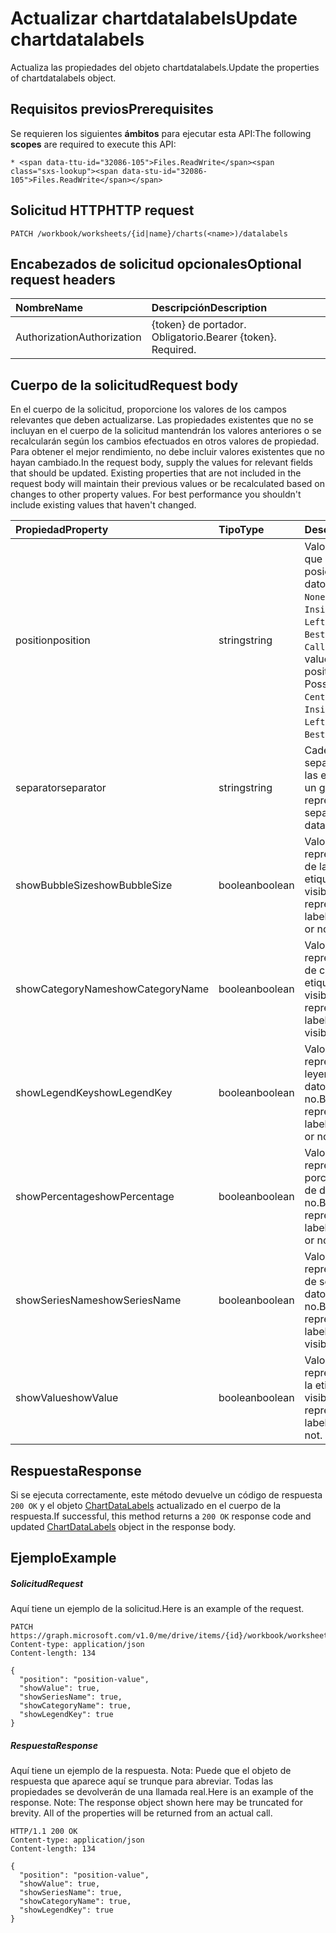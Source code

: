 # <a name="update-chartdatalabels"></a><span data-ttu-id="32086-101">Actualizar chartdatalabels</span><span class="sxs-lookup"><span data-stu-id="32086-101">Update chartdatalabels</span></span>

<span data-ttu-id="32086-102">Actualiza las propiedades del objeto chartdatalabels.</span><span class="sxs-lookup"><span data-stu-id="32086-102">Update the properties of chartdatalabels object.</span></span>
## <a name="prerequisites"></a><span data-ttu-id="32086-103">Requisitos previos</span><span class="sxs-lookup"><span data-stu-id="32086-103">Prerequisites</span></span>
<span data-ttu-id="32086-104">Se requieren los siguientes **ámbitos** para ejecutar esta API:</span><span class="sxs-lookup"><span data-stu-id="32086-104">The following **scopes** are required to execute this API:</span></span> 

    * <span data-ttu-id="32086-105">Files.ReadWrite</span><span class="sxs-lookup"><span data-stu-id="32086-105">Files.ReadWrite</span></span>

## <a name="http-request"></a><span data-ttu-id="32086-106">Solicitud HTTP</span><span class="sxs-lookup"><span data-stu-id="32086-106">HTTP request</span></span>
<!-- { "blockType": "ignored" } -->
```http
PATCH /workbook/worksheets/{id|name}/charts(<name>)/datalabels
```
## <a name="optional-request-headers"></a><span data-ttu-id="32086-107">Encabezados de solicitud opcionales</span><span class="sxs-lookup"><span data-stu-id="32086-107">Optional request headers</span></span>
| <span data-ttu-id="32086-108">Nombre</span><span class="sxs-lookup"><span data-stu-id="32086-108">Name</span></span>       | <span data-ttu-id="32086-109">Descripción</span><span class="sxs-lookup"><span data-stu-id="32086-109">Description</span></span>|
|:-----------|:-----------|
| <span data-ttu-id="32086-110">Authorization</span><span class="sxs-lookup"><span data-stu-id="32086-110">Authorization</span></span>  | <span data-ttu-id="32086-p101">{token} de portador. Obligatorio.</span><span class="sxs-lookup"><span data-stu-id="32086-p101">Bearer {token}. Required.</span></span> |


## <a name="request-body"></a><span data-ttu-id="32086-113">Cuerpo de la solicitud</span><span class="sxs-lookup"><span data-stu-id="32086-113">Request body</span></span>
<span data-ttu-id="32086-p102">En el cuerpo de la solicitud, proporcione los valores de los campos relevantes que deben actualizarse. Las propiedades existentes que no se incluyan en el cuerpo de la solicitud mantendrán los valores anteriores o se recalcularán según los cambios efectuados en otros valores de propiedad. Para obtener el mejor rendimiento, no debe incluir valores existentes que no hayan cambiado.</span><span class="sxs-lookup"><span data-stu-id="32086-p102">In the request body, supply the values for relevant fields that should be updated. Existing properties that are not included in the request body will maintain their previous values or be recalculated based on changes to other property values. For best performance you shouldn't include existing values that haven't changed.</span></span>

| <span data-ttu-id="32086-117">Propiedad</span><span class="sxs-lookup"><span data-stu-id="32086-117">Property</span></span>     | <span data-ttu-id="32086-118">Tipo</span><span class="sxs-lookup"><span data-stu-id="32086-118">Type</span></span>   |<span data-ttu-id="32086-119">Descripción</span><span class="sxs-lookup"><span data-stu-id="32086-119">Description</span></span>|
|:---------------|:--------|:----------|
|<span data-ttu-id="32086-120">position</span><span class="sxs-lookup"><span data-stu-id="32086-120">position</span></span>|<span data-ttu-id="32086-121">string</span><span class="sxs-lookup"><span data-stu-id="32086-121">string</span></span>|<span data-ttu-id="32086-p103">Valor DataLabelPosition que representa la posición de la etiqueta de datos. Valores posibles: `None`, `Center`, `InsideEnd`, `InsideBase`, `OutsideEnd`, `Left`, `Right`, `Top`, `Bottom`, `BestFit`, `Callout`.</span><span class="sxs-lookup"><span data-stu-id="32086-p103">DataLabelPosition value that represents the position of the data label. Possible values are: `None`, `Center`, `InsideEnd`, `InsideBase`, `OutsideEnd`, `Left`, `Right`, `Top`, `Bottom`, `BestFit`, `Callout`.</span></span>|
|<span data-ttu-id="32086-124">separator</span><span class="sxs-lookup"><span data-stu-id="32086-124">separator</span></span>|<span data-ttu-id="32086-125">string</span><span class="sxs-lookup"><span data-stu-id="32086-125">string</span></span>|<span data-ttu-id="32086-126">Cadena que representa el separador empleado para las etiquetas de datos de un gráfico.</span><span class="sxs-lookup"><span data-stu-id="32086-126">String representing the separator used for the data labels on a chart.</span></span>|
|<span data-ttu-id="32086-127">showBubbleSize</span><span class="sxs-lookup"><span data-stu-id="32086-127">showBubbleSize</span></span>|<span data-ttu-id="32086-128">boolean</span><span class="sxs-lookup"><span data-stu-id="32086-128">boolean</span></span>|<span data-ttu-id="32086-129">Valor booleano que representa si el tamaño de la burbuja de la etiqueta de datos es visible o no.</span><span class="sxs-lookup"><span data-stu-id="32086-129">Boolean value representing if the data label bubble size is visible or not.</span></span>|
|<span data-ttu-id="32086-130">showCategoryName</span><span class="sxs-lookup"><span data-stu-id="32086-130">showCategoryName</span></span>|<span data-ttu-id="32086-131">boolean</span><span class="sxs-lookup"><span data-stu-id="32086-131">boolean</span></span>|<span data-ttu-id="32086-132">Valor booleano que representa si el nombre de categoría de la etiqueta de datos es visible o no.</span><span class="sxs-lookup"><span data-stu-id="32086-132">Boolean value representing if the data label category name is visible or not.</span></span>|
|<span data-ttu-id="32086-133">showLegendKey</span><span class="sxs-lookup"><span data-stu-id="32086-133">showLegendKey</span></span>|<span data-ttu-id="32086-134">boolean</span><span class="sxs-lookup"><span data-stu-id="32086-134">boolean</span></span>|<span data-ttu-id="32086-135">Valor booleano que representa si la clave de leyenda de la etiqueta de datos es visible o no.</span><span class="sxs-lookup"><span data-stu-id="32086-135">Boolean value representing if the data label legend key is visible or not.</span></span>|
|<span data-ttu-id="32086-136">showPercentage</span><span class="sxs-lookup"><span data-stu-id="32086-136">showPercentage</span></span>|<span data-ttu-id="32086-137">boolean</span><span class="sxs-lookup"><span data-stu-id="32086-137">boolean</span></span>|<span data-ttu-id="32086-138">Valor booleano que representa si el porcentaje de la etiqueta de datos es visible o no.</span><span class="sxs-lookup"><span data-stu-id="32086-138">Boolean value representing if the data label percentage is visible or not.</span></span>|
|<span data-ttu-id="32086-139">showSeriesName</span><span class="sxs-lookup"><span data-stu-id="32086-139">showSeriesName</span></span>|<span data-ttu-id="32086-140">boolean</span><span class="sxs-lookup"><span data-stu-id="32086-140">boolean</span></span>|<span data-ttu-id="32086-141">Valor booleano que representa si el nombre de serie de la etiqueta de datos es visible o no.</span><span class="sxs-lookup"><span data-stu-id="32086-141">Boolean value representing if the data label series name is visible or not.</span></span>|
|<span data-ttu-id="32086-142">showValue</span><span class="sxs-lookup"><span data-stu-id="32086-142">showValue</span></span>|<span data-ttu-id="32086-143">boolean</span><span class="sxs-lookup"><span data-stu-id="32086-143">boolean</span></span>|<span data-ttu-id="32086-144">Valor booleano que representa si el valor de la etiqueta de datos es visible o no.</span><span class="sxs-lookup"><span data-stu-id="32086-144">Boolean value representing if the data label value is visible or not.</span></span>|

## <a name="response"></a><span data-ttu-id="32086-145">Respuesta</span><span class="sxs-lookup"><span data-stu-id="32086-145">Response</span></span>

<span data-ttu-id="32086-146">Si se ejecuta correctamente, este método devuelve un código de respuesta `200 OK` y el objeto [ChartDataLabels](../resources/chartdatalabels.md) actualizado en el cuerpo de la respuesta.</span><span class="sxs-lookup"><span data-stu-id="32086-146">If successful, this method returns a `200 OK` response code and updated [ChartDataLabels](../resources/chartdatalabels.md) object in the response body.</span></span>
## <a name="example"></a><span data-ttu-id="32086-147">Ejemplo</span><span class="sxs-lookup"><span data-stu-id="32086-147">Example</span></span>
##### <a name="request"></a><span data-ttu-id="32086-148">Solicitud</span><span class="sxs-lookup"><span data-stu-id="32086-148">Request</span></span>
<span data-ttu-id="32086-149">Aquí tiene un ejemplo de la solicitud.</span><span class="sxs-lookup"><span data-stu-id="32086-149">Here is an example of the request.</span></span>
<!-- {
  "blockType": "request",
  "name": "update_chartdatalabels"
}-->
```http
PATCH https://graph.microsoft.com/v1.0/me/drive/items/{id}/workbook/worksheets/{id|name}/charts(<name>)/datalabels
Content-type: application/json
Content-length: 134

{
  "position": "position-value",
  "showValue": true,
  "showSeriesName": true,
  "showCategoryName": true,
  "showLegendKey": true
}
```
##### <a name="response"></a><span data-ttu-id="32086-150">Respuesta</span><span class="sxs-lookup"><span data-stu-id="32086-150">Response</span></span>
<span data-ttu-id="32086-p104">Aquí tiene un ejemplo de la respuesta. Nota: Puede que el objeto de respuesta que aparece aquí se trunque para abreviar. Todas las propiedades se devolverán de una llamada real.</span><span class="sxs-lookup"><span data-stu-id="32086-p104">Here is an example of the response. Note: The response object shown here may be truncated for brevity. All of the properties will be returned from an actual call.</span></span>
<!-- {
  "blockType": "response",
  "truncated": true,
  "@odata.type": "microsoft.graph.chartDataLabels"
} -->
```http
HTTP/1.1 200 OK
Content-type: application/json
Content-length: 134

{
  "position": "position-value",
  "showValue": true,
  "showSeriesName": true,
  "showCategoryName": true,
  "showLegendKey": true
}
```

<!-- uuid: 8fcb5dbc-d5aa-4681-8e31-b001d5168d79
2015-10-25 14:57:30 UTC -->
<!-- {
  "type": "#page.annotation",
  "description": "Update chartdatalabels",
  "keywords": "",
  "section": "documentation",
  "tocPath": ""
}-->